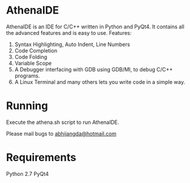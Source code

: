 AthenaIDE
=========

AthenaIDE is an IDE for C/C++ written in Python and PyQt4. It contains all the advanced features and is easy to use.
Features:
1. Syntax Highlighting, Auto Indent, Line Numbers
2. Code Completion
3. Code Folding
4. Variable Scope
5. A Debugger interfacing with GDB using GDB/MI, to debug C/C++ programs.
6. A Linux Terminal
and many others lets you write code in a simple way.

Running
=========
Execute the athena.sh script to run AthenaIDE.

Please mail bugs to abhijangda@hotmail.com

Requirements
=========
Python 2.7
PyQt4 
